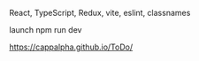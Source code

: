 React, TypeScript, Redux, vite, eslint, classnames

launch
npm run dev

https://cappalpha.github.io/ToDo/